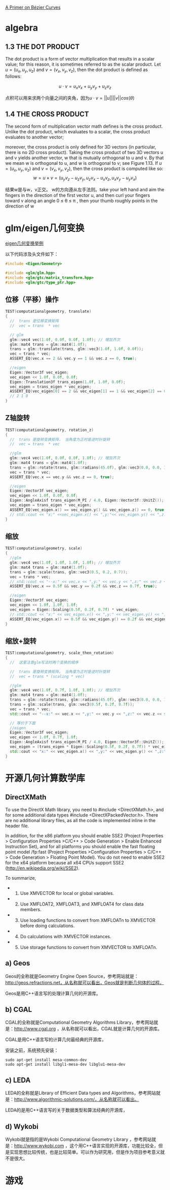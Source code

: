 

[A Primer on Bézier Curves](https://pomax.github.io/bezierinfo/index.html)

# algebra

## 1.3 THE DOT PRODUCT
The dot product is a form of vector multiplication that results in a scalar value; for this
reason, it is sometimes referred to as the scalar product. Let $u = (u_x, u_y, u_z)$ and $v = (v_x, v_y,v_z)$, then the dot product is defined as follows:

$$u \cdot v = u_{x}v_{x} +u_{y}v_{y} +u_{z}v_{z}$$

点积可以用来求两个向量之间的夹角，因为$u \cdot v=||u||||v||cos(\theta)$

## 1.4 THE CROSS PRODUCT

The second form of multiplication vector math defines is the cross product. Unlike the dot product, which evaluates to a scalar, the cross product evaluates to another vector;

moreover, the cross product is only defined for 3D vectors (in particular, there is no 2D cross product). Taking the cross product of two 3D vectors u and v yields another vector, w that is mutually orthogonal to u and v. By that we mean w is orthogonal to u, and w is orthogonal to v; see Figure 1.13. If $u = (u_x, u_y, u_z)$ and $v = (v_x, v_y,v_z)$, then the cross product
is computed like so:
$$w= u \times v=(u_{y}v_{z}-u_{z}v_{y},u_{z}v_{x}-u_{x}v_{z},u_{x}v_{y}-u_{y}v_{x})$$

结果w是与w，v正交。 w的方向遵从左手法则。take your left hand and aim the
fingers in the direction of the first vector u, and then curl your fingers toward v along an angle 0 ≤ θ ≤ π , then your thumb roughly points in the direction of w

# glm/eigen几何变换

[eigen几何变换举例](http://eigen.tuxfamily.org/dox/group__TutorialGeometry.html) 

以下代码涉及头文件如下：

```c++
#include <Eigen/Geometry>

#include <glm/glm.hpp>
#include <glm/gtc/matrix_transform.hpp>
#include <glm/gtc/type_ptr.hpp>
```

## 位移（平移）操作

```c++
TEST(computationalgeometry, translate)
{
  //  trans 是位移变换矩阵
  //  vec = trans  * vec

  // glm
  glm::vec4 vec(1.0f, 0.0f, 0.0f, 1.0f); // 增加齐次
  glm::mat4 trans = glm::mat4(1.0f);
  trans = glm::translate(trans, glm::vec3(1.0f, 1.0f, 0.0f));
  vec = trans * vec;
  ASSERT_EQ(vec.x == 2 && vec.y == 1 && vec.z == 0, true);

  //eigen
  Eigen::Vector3f vec_eigen;
  vec_eigen << 1.0f, 0.0f, 0.0f;
  Eigen::Translation3f trans_eigen(1.0f, 1.0f, 0.0f);
  vec_eigen = trans_eigen * vec_eigen;
  ASSERT_EQ(vec_eigen[0] == 2 && vec_eigen[1] == 1 && vec_eigen[2] == 0, true);
  // 2 1 0
}
```

## Z轴旋转

```c++
TEST(computationalgeometry, rotation_z)
{
  //  trans 是旋转变换矩阵， 当角度为正时是逆时针旋转
  //  vec = trans  * vec

  //glm
  glm::vec4 vec(1.0f, 0.0f, 0.0f, 1.0f); // 增加齐次
  glm::mat4 trans = glm::mat4(1.0f);
  trans = glm::rotate(trans, glm::radians(45.0f), glm::vec3(0.0, 0.0, 1.0)); // 以z轴逆时针旋转45度
  vec = trans * vec;
  ASSERT_EQ(vec.x == vec.y && vec.z == 0, true);

  //eigen
  Eigen::Vector3f vec_eigen;
  vec_eigen << 1.0f, 0.0f, 0.0f;
  Eigen::AngleAxisf trans_eigen(M_PI / 4.0, Eigen::Vector3f::UnitZ()); //等同Eigen::Vector3f(0, 0, 1)
  vec_eigen = trans_eigen * vec_eigen;
  ASSERT_EQ(vec_eigen.x() == vec_eigen.y() && vec_eigen.z() == 0, true);
  // std::cout << "x:" <<vec_eigen.x() << ",y:"<< vec_eigen.y() << ",z:"<< vec_eigen.z() << std::endl;
}
```

## 缩放

```c++
TEST(computationalgeometry, scale)
{
  //glm
  glm::vec4 vec(1.0f, 1.0f, 1.0f, 1.0f); // 增加齐次
  glm::mat4 trans = glm::mat4(1.0f);
  trans = glm::scale(trans, glm::vec3(0.5, 0.2, 0.7));
  vec = trans * vec;
  // std::cout << "--x:" << vec.x << ",y:" << vec.y << ",z:" << vec.z << std::endl;
  ASSERT_EQ(vec.x == 0.5f && vec.y == 0.2f && vec.z == 0.7f, true);

  //eigen
  Eigen::Vector3f vec_eigen;
  vec_eigen << 1.0f, 1.0f, 1.0f;
  vec_eigen = Eigen::Scaling(0.5f, 0.2f, 0.7f) * vec_eigen;
  // std::cout << "x:" << vec_eigen.x() << ",y:" << vec_eigen.y() << ",z:" << vec_eigen.z() << std::endl;
  ASSERT_EQ(vec_eigen.x() == 0.5f && vec_eigen.y() == 0.2f && vec_eigen.z() == 0.7f, true);
}
```

## 缩放+旋转

```c++
TEST(computationalgeometry, scale_then_rotation)
{
  //  这里注意glm写法时两个变换的顺序

  //  trans 是旋转变换矩阵， 当角度为正时是逆时针旋转
  //  vec = trans * (scaling * vec)

  //glm
  glm::vec4 vec(1.0f, 0.7f, 1.0f, 1.0f); // 增加齐次
  glm::mat4 trans = glm::mat4(1.0f);
  trans = glm::rotate(trans, glm::radians(45.0f), glm::vec3(0.0, 0.0, 1.0)); // 以z轴逆时针旋转45度
  trans = glm::scale(trans, glm::vec3(0.5f, 0.2f, 0.7f));
  vec = trans * vec;
  std::cout << "--x:" << vec.x << ",y:" << vec.y << ",z:" << vec.z << std::endl;

  // 等价于下面
  //eigen
  Eigen::Vector3f vec_eigen;
  vec_eigen << 1.0f, 0.7f, 1.0f;
  Eigen::AngleAxisf trans_eigen(M_PI / 4.0, Eigen::Vector3f::UnitZ()); //等同Eigen::Vector3f(0, 0, 1)
  vec_eigen = (trans_eigen * Eigen::Scaling(0.5f, 0.2f, 0.7f)) * vec_eigen;
  std::cout << "x:" << vec_eigen.x() << ",y:" << vec_eigen.y() << ",z:" << vec_eigen.z() << std::endl;
}
```




# 开源几何计算数学库

## DirectXMath

To use the DirectX Math library, you need to #include <DirectXMath.h>, and
for some additional data types #include <DirectXPackedVector.h>. There are
no additional library files, as all the code is implemented inline in the header file.

In addition, for the x86 platform you should enable SSE2 (Project Properties > Configuration Properties >C/C++ > Code Generation > Enable Enhanced Instruction Set), and for all platforms you should enable the fast floating point model /fp:fast (Project Properties >Configuration Properties > C/C++ > Code Generation > Floating Point Model). You do not need to enable SSE2 for the x64 platform because all x64 CPUs support SSE2 (http://en.wikipedia.org/wiki/SSE2).

To summarize,
- 1. Use XMVECTOR for local or global variables.
- 2. Use XMFLOAT2, XMFLOAT3, and XMFLOAT4 for class data members.
- 3. Use loading functions to convert from XMFLOATn to XMVECTOR before doing calculations.
- 4. Do calculations with XMVECTOR instances.
- 5. Use storage functions to convert from XMVECTOR to XMFLOATn.



## a) Geos

Geos的全称就是Geometry Engine Open Source，参考网站就是：http://geos.refractions.net，从名称就可以看出，Geos就是判断几何体的过程。

Geos是用C++语言写的处理计算几何的开源库。

## b) CGAL

CGAL的全称就是Computational Geometry Algorithms Library，参考网站就是：http://www.cgal.org ，从名称就可以看出，CGAL就是计算几何的开源库。

CGAL是用C++语言写的计算几何最经典的开源库，

安装之前，系统预先安装：
```shell
sudo apt-get install mesa-common-dev
sudo apt-get install libgl1-mesa-dev libglu1-mesa-dev
```

## c) LEDA

LEDA的全称就是Library of Efficient Data types and Algorithms，参考网站就是：http://www.algorithmic-solutions.com/，从名称就可以看出。

LEDA的是用C++语言写的关于数据类型和算法经典的开源库，

## d) Wykobi

Wykobi就是指的是Wykobi Computational Geometry Library ，参考网站就是：http://www.wykobi.com ，这个用C++语言实现的开源库，功能比较全，但是实现思想比较传统，也是比较简单。可以作为研究用，但是作为项目参考意义就不是很大。

# 游戏
